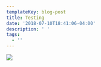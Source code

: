 ```yaml
---
templateKey: blog-post
title: Testing
date: '2018-07-10T18:41:06-04:00'
description: ' '
tags:
  - ''
---
```

![](/img/za.jpg)
